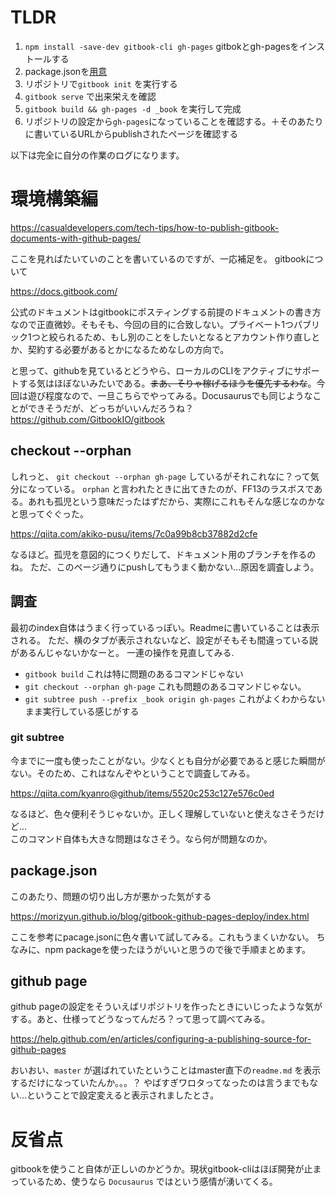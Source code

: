 
# TLDR
1. `npm install -save-dev gitbook-cli gh-pages` gitbokとgh-pagesをインストールする
2. package.jsonを[用意](https://morizyun.github.io/blog/gitbook-github-pages-deploy/index.html#GitHub-PagesへのPush)
3.  リポジトリで`gitbook init` を実行する
4.  `gitbook serve` で出来栄えを確認
5.  `gitbook build && gh-pages -d _book` を実行して完成
6.  リポジトリの設定から`gh-pages`になっていることを確認する。＋そのあたりに書いているURLからpublishされたページを確認する

以下は完全に自分の作業のログになります。
# 環境構築編
https://casualdevelopers.com/tech-tips/how-to-publish-gitbook-documents-with-github-pages/

ここを見ればたいていのことを書いているのですが、一応補足を。
gitbookについて

https://docs.gitbook.com/

公式のドキュメントはgitbookにポスティングする前提のドキュメントの書き方なので正直微妙。そもそも、今回の目的に合致しない。プライベート1つパブリック1つと絞られるため、もし別のことをしたいとなるとアカウント作り直しとか、契約する必要があるとかになるためなしの方向で。

と思って、githubを見ているとどうやら、ローカルのCLIをアクティブにサポートする気はほぼないみたいである。~~まあ、そりゃ稼げるほうを優先するわな~~。今回は遊び程度なので、一旦こちらでやってみる。Docusaurusでも同じようなことができそうだが、どっちがいいんだろうね？
https://github.com/GitbookIO/gitbook


## checkout --orphan 
しれっと、 `git checkout --orphan gh-page` しているがそれこれなに？って気分になっている。 `orphan` と言われたときに出てきたのが、FF13のラスボスである。あれも孤児という意味だったはずだから、実際にこれもそんな感じなのかなと思ってぐぐった。

https://qiita.com/akiko-pusu/items/7c0a99b8cb37882d2cfe

なるほど。孤児を意図的につくりだして、ドキュメント用のブランチを作るのね。
ただ、このページ通りにpushしてもうまく動かない...原因を調査しよう。

## 調査
最初のindex自体はうまく行っているっぽい。Readmeに書いていることは表示される。
ただ、横のタブが表示されないなど、設定がそもそも間違っている説があるんじゃないかなーと。
一連の操作を見直してみる.

* `gitbook build` これは特に問題のあるコマンドじゃない
* `git checkout --orphan gh-page`  これも問題のあるコマンドじゃない。
* `git subtree push --prefix _book origin gh-pages` これがよくわからないまま実行している感じがする

### git subtree
今までに一度も使ったことがない。少なくとも自分が必要であると感じた瞬間がない。そのため、これはなんぞやということで調査してみる。

https://qiita.com/kyanro@github/items/5520c253c127e576c0ed

なるほど、色々便利そうじゃないか。正しく理解していないと使えなさそうだけど...  
このコマンド自体も大きな問題はなさそう。なら何が問題なのか。

## package.json
このあたり、問題の切り出し方が悪かった気がする

https://morizyun.github.io/blog/gitbook-github-pages-deploy/index.html


ここを参考にpacage.jsonに色々書いて試してみる。これもうまくいかない。
ちなみに、npm packageを使ったほうがいいと思うので後で手順まとめます。

## github page
github pageの設定をそういえばリポジトリを作ったときにいじったような気がする。あと、仕様ってどうなってんだろ？って思って調べてみる。

https://help.github.com/en/articles/configuring-a-publishing-source-for-github-pages

おいおい、`master` が選ばれていたということはmaster直下の`readme.md` を表示するだけになっていたんか。。。？
やばすぎワロタってなったのは言うまでもない...ということで設定変えると表示されましたとさ。

# 反省点
gitbookを使うこと自体が正しいのかどうか。現状gitbook-cliはほぼ開発が止まっているため、使うなら `Docusaurus`
ではという感情が湧いてくる。
